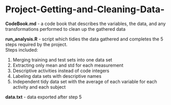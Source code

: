# Project-Getting-and-Cleaning-Data-

**CodeBook.md** - a code book that describes the variables, the data, and any transformations performed to clean up the gathered data  

**run_analysis.R** - script which tidies the data gathered and completes the 5 steps required by the project.  
Steps included:   
1. Merging training and test sets into one data set  
2. Extracting only mean and std for each measurement  
3. Descriptive activities instead of code integers  
4. Labeling data sets with descriptive names  
5. Independent tidy data set with the average of each variable for each activity and each subject  

**data.txt** - data exported after step 5
